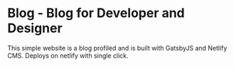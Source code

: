 
# Blog - Blog for Developer and Designer
This simple website is a blog profiled and is built with GatsbyJS and Netlify CMS. Deploys on netlify with single click. 
